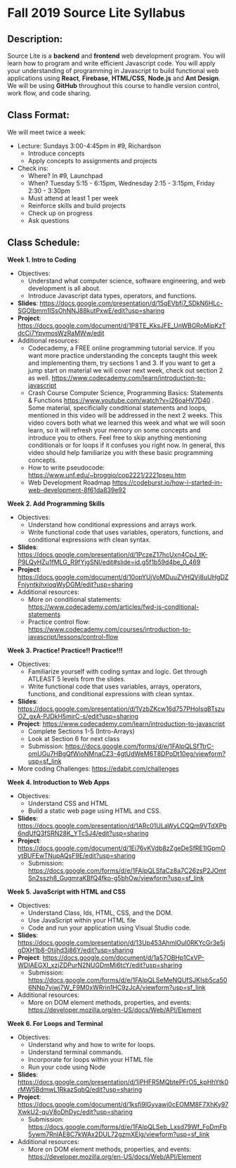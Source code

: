 # Fall 2019 Source Lite Syllabus
 
## Description:
Source Lite is a **backend** and **frontend** web development program. You will learn how to program and write efficient Javascript code. You will apply your understanding of programming in Javascript to build functional web applications using **React**, **Firebase**, **HTML/CSS**, **Node.js** and **Ant Design**. We will be using **GitHub** throughout this course to handle version control, work flow, and code sharing. 
 
## Class Format:
We will meet twice a week:
* Lecture: Sundays 3:00-4:45pm in #9, Richardson
  * Introduce concepts
  * Apply concepts to assignments and projects
* Check ins: 
  * Where? In #9, Launchpad
  * When? Tuesday 5:15 - 6:15pm, Wednesday 2:15 - 3:15pm, Friday 2:30 - 3:30pm
  * Must attend at least 1 per week
  * Reinforce skills and build projects
  * Check up on progress
  * Ask questions
 
## Class Schedule:

**Week 1. Intro to Coding**  
  * Objectives: 
    * Understand what computer science, software engineering, and web development is all about. 
    * Introduce Javascript data types, operators, and functions. 
  * **Slides**: https://docs.google.com/presentation/d/15qEVbfi7_SDkN6HLc-SGOIbmm1lSsOhNNJ88kutPxwE/edit?usp=sharing
  * **Project**: https://docs.google.com/document/d/1P8TE_KksJFE_UnWBGRoMjpKzTdcCi7YpymosWzRaMWw/edit
  * Additional resources:
    * Codecademy, a FREE online programming tutorial service. If you want more practice understanding the concepts taught this week and implementing them, try sections 1 and 3. If you want to get a jump start on material we will cover next week, check out section 2 as well. https://www.codecademy.com/learn/introduction-to-javascript
    * Crash Course Computer Science, Programming Basics: Statements & Functions https://www.youtube.com/watch?v=l26oaHV7D40 . Some material, specificially conditional statements and loops, mentioned in this video will be addressed in the next 2 weeks. This video covers both what we learned this week and what we will soon learn, so it will refresh your memory on some concepts and introduce you to others. Feel free to skip anything mentioning conditionals or for loops if it confuses you right now. In general, this video should help familiarize you with these basic programming concepts.
    * How to write pseudocode: https://www.unf.edu/~broggio/cop2221/2221pseu.htm
    * Web Development Roadmap https://codeburst.io/how-i-started-in-web-development-8f61da839e92
    
**Week 2. Add Programming Skills**  
  * Objectives: 
    * Understand how conditional expressions and arrays work.
    * Write functional code that uses variables, operators, functions, and conditional expressions with clean syntax.
  * **Slides**: https://docs.google.com/presentation/d/1PczeZ17hcUxn4CpJ_tK-P9LQyHZu1fMLG_R9fYjgSNI/edit#slide=id.g5f1b59d4be_0_469
  * **Project**: https://docs.google.com/document/d/10opYUjVoMDuuZVHQVj8uUHgDZFnjyntkjhxioqWyDGM/edit?usp=sharing
  * Additional resources:
    * More on conditional statements: https://www.codecademy.com/articles/fwd-js-conditional-statements
    * Practice control flow: https://www.codecademy.com/courses/introduction-to-javascript/lessons/control-flow
    
**Week 3. Practice! Practice!! Practice!!!**  
  * Objectives: 
    * Familiarize yourself with coding syntax and logic. Get through ATLEAST 5 levels from the slides.
    * Write functional code that uses variables, arrays, operators, functions, and conditional expressions with clean syntax.
  * **Slides**: https://docs.google.com/presentation/d/1VzbZKcw16d757PHoIsqBTszuOZ_gxA-PJDkH5mirC-s/edit?usp=sharing
  * **Project**: https://www.codecademy.com/learn/introduction-to-javascript
    * Complete Sections 1-5 (Intro-Arrays)
    * Look at Section 6 for next class
    * Submission: https://docs.google.com/forms/d/e/1FAIpQLSfTtrC-omUGu7HBgQfWioNMnaCZ3-4gtUdWeM6T8DPoDt10eg/viewform?usp=sf_link
  * More coding Challenges: https://edabit.com/challenges
    
 **Week 4. Introduction to Web Apps**  
  * Objectives: 
    * Understand CSS and HTML
    * Build a static web page using HTML and CSS.
  * **Slides**: https://docs.google.com/presentation/d/1ARc01ULaWyLCQQm9VTdXPb6ndUfQ3fSRN28K_YTc5J4/edit?usp=sharing
  * **Project**: https://docs.google.com/document/d/1Ei76vKVdb8zZgeDeSfRE1IGpmOytBUFEwTNupAQsF9E/edit?usp=sharing
    * Submission: https://docs.google.com/forms/d/e/1FAIpQLSfaCz8a7C26zsP2JOmtSn2sszh8_GugmraKBfQ4fko-g5bhOw/viewform?usp=sf_link
    
 **Week 5. JavaScript with HTML and CSS**  
  * Objectives: 
    * Understand Class, Ids, HTML, CSS, and the DOM.
    * Use JavaScript within your HTML file
    * Code and run your application using Visual Studio code.
  * **Slides**: https://docs.google.com/presentation/d/13Up453AhmlOuI0RKYcGr3e5jgDXH1b8-0tijhd3j86Y/edit?usp=sharing
  * **Project**: https://docs.google.com/document/d/1a57OBHp1CxVP-WDIAEGXI_xzjZDPurN2NUGDmMi6tcY/edit?usp=sharing
    * Submission: https://docs.google.com/forms/d/e/1FAIpQLSeMeNQUfSJKIsb5ca506NNp7viwj7W_F9M0xWRrin1HC9zJcA/viewform?usp=sf_link
  * Additional resources: 
    * More on DOM element methods, properties, and events: https://developer.mozilla.org/en-US/docs/Web/API/Element

 **Week 6. For Loops and Terminal**  
  * Objectives: 
    * Understand why and how to write for loops.
    * Understand terminal commands.
    * Incorporate for loops within your HTML file
    * Run your code using Node
  * **Slides**: https://docs.google.com/presentation/d/1jPHFR5MQbtePFrO5_kpHhYtk0rMW5BdmwL1RkazSqbQ/edit?usp=sharing
  * **Project**: https://docs.google.com/document/d/1ksfi9lGyvawi0cEOMM8F7XhKy97XwkU2-quV8oDhDyc/edit?usp=sharing
    * Submission: https://docs.google.com/forms/d/e/1FAIpQLSeb_Lxsd79Wf_FoDmFb5ywm7RnlAE8C7kWAx2DUL72gzmXElg/viewform?usp=sf_link
  * Additional resources: 
    * More on DOM element methods, properties, and events: https://developer.mozilla.org/en-US/docs/Web/API/Element
 
 
 
